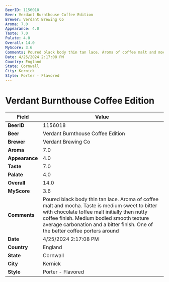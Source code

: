 ```yaml
---
BeerID: 1156018
Beer: Verdant Burnthouse Coffee Edition
Brewer: Verdant Brewing Co
Aroma: 7.0
Appearance: 4.0
Taste: 7.0
Palate: 4.0
Overall: 14.0
MyScore: 3.6
Comments: Poured black body thin tan lace. Aroma of coffee malt and mocha. Taste is medium sweet to bitter with chocolate toffee malt initially then nutty coffee finish. Medium bodied smooth texture average carbonation and a bitter finish. One of the better coffee porters around
Date: 4/25/2024 2:17:08 PM
Country: England
State: Cornwall
City: Kernick
Style: Porter - Flavored
---
```


# Verdant Burnthouse Coffee Edition

| Field         | Value |
|---------------|-------|
| **BeerID** | 1156018 |
| **Beer** | Verdant Burnthouse Coffee Edition |
| **Brewer** | Verdant Brewing Co |
| **Aroma** | 7.0 |
| **Appearance** | 4.0 |
| **Taste** | 7.0 |
| **Palate** | 4.0 |
| **Overall** | 14.0 |
| **MyScore** | 3.6 |
| **Comments** | Poured black body thin tan lace. Aroma of coffee malt and mocha. Taste is medium sweet to bitter with chocolate toffee malt initially then nutty coffee finish. Medium bodied smooth texture average carbonation and a bitter finish. One of the better coffee porters around  |
| **Date** | 4/25/2024 2:17:08 PM |
| **Country** | England |
| **State** | Cornwall |
| **City** | Kernick |
| **Style** | Porter - Flavored |

